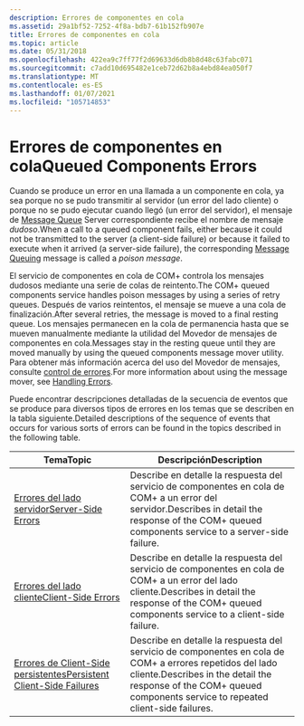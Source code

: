 ```yaml
---
description: Errores de componentes en cola
ms.assetid: 29a1bf52-7252-4f8a-bdb7-61b152fb907e
title: Errores de componentes en cola
ms.topic: article
ms.date: 05/31/2018
ms.openlocfilehash: 422ea9c7ff77f2d69633d6db8b8d48c63fabc071
ms.sourcegitcommit: c7add10d695482e1ceb72d62b8a4ebd84ea050f7
ms.translationtype: MT
ms.contentlocale: es-ES
ms.lasthandoff: 01/07/2021
ms.locfileid: "105714853"
---
```

# <a name="queued-components-errors"></a><span data-ttu-id="37594-103">Errores de componentes en cola</span><span class="sxs-lookup"><span data-stu-id="37594-103">Queued Components Errors</span></span>

<span data-ttu-id="37594-104">Cuando se produce un error en una llamada a un componente en cola, ya sea porque no se pudo transmitir al servidor (un error del lado cliente) o porque no se pudo ejecutar cuando llegó (un error del servidor), el mensaje de [Message Queue](/previous-versions/windows/desktop/legacy/ms711472(v=vs.85)) Server correspondiente recibe el nombre de mensaje *dudoso*.</span><span class="sxs-lookup"><span data-stu-id="37594-104">When a call to a queued component fails, either because it could not be transmitted to the server (a client-side failure) or because it failed to execute when it arrived (a server-side failure), the corresponding [Message Queuing](/previous-versions/windows/desktop/legacy/ms711472(v=vs.85)) message is called a *poison message*.</span></span>

<span data-ttu-id="37594-105">El servicio de componentes en cola de COM+ controla los mensajes dudosos mediante una serie de colas de reintento.</span><span class="sxs-lookup"><span data-stu-id="37594-105">The COM+ queued components service handles poison messages by using a series of retry queues.</span></span> <span data-ttu-id="37594-106">Después de varios reintentos, el mensaje se mueve a una cola de finalización.</span><span class="sxs-lookup"><span data-stu-id="37594-106">After several retries, the message is moved to a final resting queue.</span></span> <span data-ttu-id="37594-107">Los mensajes permanecen en la cola de permanencia hasta que se mueven manualmente mediante la utilidad del Movedor de mensajes de componentes en cola.</span><span class="sxs-lookup"><span data-stu-id="37594-107">Messages stay in the resting queue until they are moved manually by using the queued components message mover utility.</span></span> <span data-ttu-id="37594-108">Para obtener más información acerca del uso del Movedor de mensajes, consulte [control de errores](handling-errors-in-queued-components.md).</span><span class="sxs-lookup"><span data-stu-id="37594-108">For more information about using the message mover, see [Handling Errors](handling-errors-in-queued-components.md).</span></span>

<span data-ttu-id="37594-109">Puede encontrar descripciones detalladas de la secuencia de eventos que se produce para diversos tipos de errores en los temas que se describen en la tabla siguiente.</span><span class="sxs-lookup"><span data-stu-id="37594-109">Detailed descriptions of the sequence of events that occurs for various sorts of errors can be found in the topics described in the following table.</span></span>



| <span data-ttu-id="37594-110">Tema</span><span class="sxs-lookup"><span data-stu-id="37594-110">Topic</span></span>                                                                             | <span data-ttu-id="37594-111">Descripción</span><span class="sxs-lookup"><span data-stu-id="37594-111">Description</span></span>                                                                                                             |
|-----------------------------------------------------------------------------------|-------------------------------------------------------------------------------------------------------------------------|
| [<span data-ttu-id="37594-112">Errores del lado servidor</span><span class="sxs-lookup"><span data-stu-id="37594-112">Server-Side Errors</span></span>](server-side-errors.md)<br/>                           | <span data-ttu-id="37594-113">Describe en detalle la respuesta del servicio de componentes en cola de COM+ a un error del servidor.</span><span class="sxs-lookup"><span data-stu-id="37594-113">Describes in detail the response of the COM+ queued components service to a server-side failure.</span></span><br/>             |
| [<span data-ttu-id="37594-114">Errores del lado cliente</span><span class="sxs-lookup"><span data-stu-id="37594-114">Client-Side Errors</span></span>](client-side-errors.md)<br/>                           | <span data-ttu-id="37594-115">Describe en detalle la respuesta del servicio de componentes en cola de COM+ a un error del lado cliente.</span><span class="sxs-lookup"><span data-stu-id="37594-115">Describes in detail the response of the COM+ queued components service to a client-side failure.</span></span><br/>             |
| [<span data-ttu-id="37594-116">Errores de Client-Side persistentes</span><span class="sxs-lookup"><span data-stu-id="37594-116">Persistent Client-Side Failures</span></span>](persistent-client-side-failures.md)<br/> | <span data-ttu-id="37594-117">Describe en detalle la respuesta del servicio de componentes en cola de COM+ a errores repetidos del lado cliente.</span><span class="sxs-lookup"><span data-stu-id="37594-117">Describes in the detail the response of the COM+ queued components service to repeated client-side failures.</span></span><br/> |



 

 

 




